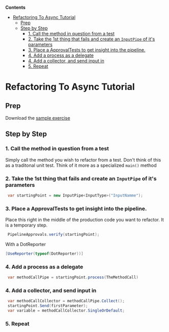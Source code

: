 <!--
GENERATED FILE - DO NOT EDIT
This file was generated by [MarkdownSnippets](https://github.com/SimonCropp/MarkdownSnippets).
Source File: /docs/mdsource/RefactoringTutorial.source.md
To change this file edit the source file and then run MarkdownSnippets.
-->
<!-- START doctoc generated TOC please keep comment here to allow auto update -->
<!-- DON'T EDIT THIS SECTION, INSTEAD RE-RUN doctoc TO UPDATE -->
**Contents**

- [Refactoring To Async Tutorial](#refactoring-to-async-tutorial)
  - [Prep](#prep)
  - [Step by Step](#step-by-step)
    - [1. Call the method in question from a test](#1-call-the-method-in-question-from-a-test)
    - [2. Take the 1st thing that fails and create an `InputPipe` of it's parameters](#2-take-the-1st-thing-that-fails-and-create-an-inputpipe-of-its-parameters)
    - [3. Place a ApprovalTests to get insight into the pipeline.](#3-place-a-approvaltests-to-get-insight-into-the-pipeline)
    - [4. Add a process as a delegate](#4-add-a-process-as-a-delegate)
    - [4. Add a collector, and send input in](#4-add-a-collector-and-send-input-in)
    - [5. Repeat](#5-repeat)

<!-- END doctoc generated TOC please keep comment here to allow auto update -->

# Refactoring To Async Tutorial

## Prep

Download the [sample exercise](https://github.com/arlobelshee/legacycharexample)

## Step by Step

### 1. Call the method in question from a test

Simply call the method you wish to refactor from a test.
Don't think of this as a traditonal unit test. Think of it more as a specialized `main()` method

### 2. Take the 1st thing that fails and create an `InputPipe` of it's parameters

``` cs
 var startingPoint = new InputPipe<InputType>("InputNamme");
 ```
 
 ### 3. Place a ApprovalTests to get insight into the pipeline.
 
 Place this right in the middle of the production code you want to refactor. It is a temporary step.
 
 ``` cs 
  PipelineApprovals.verify(startingPoint);
 ```
 
 With a DotReporter
 
 ``` cs 
 [UseReporter(typeof(DotReporter))]
 ```

### 4. Add a process as a delegate

``` cs
 var methodCallPipe = startingPoint.process(TheMethodCall)
```

### 4. Add a collector, and send input in

``` cs
 var methodCallCollector = methodCallPipe.Collect();
 startingPoint.Send(firstParameter);
 var variable = methodCallCollector.SingleOrDefault;
```

### 5. Repeat


